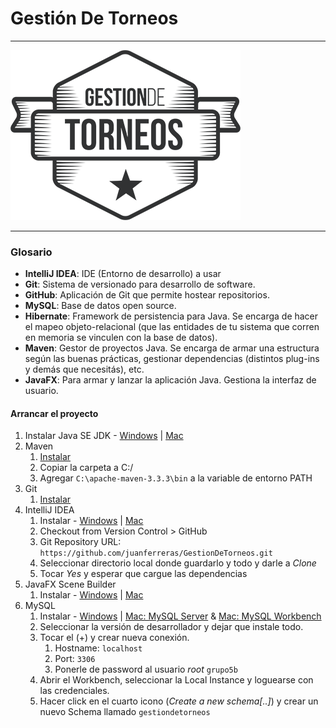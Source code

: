 # Gestión De Torneos #

***
![Screenshot](src/main/resources/fmxl/logo.png)
***

### Glosario ###

- **IntelliJ IDEA**: IDE (Entorno de desarrollo) a usar
- **Git**: Sistema de versionado para desarrollo de software.
- **GitHub**: Aplicación de Git que permite hostear repositorios.
- **MySQL**: Base de datos open source.
- **Hibernate**: Framework de persistencia para Java. Se encarga de hacer el mapeo objeto-relacional (que las entidades de tu sistema que corren en memoria se vinculen con la base de datos).
- **Maven**: Gestor de proyectos Java. Se encarga de armar una estructura según las buenas prácticas, gestionar dependencias (distintos plug-ins y demás que necesitás), etc.
- **JavaFX**: Para armar y lanzar la aplicación Java. Gestiona la interfaz de usuario.

#### Arrancar el proyecto ####

1. Instalar Java SE JDK - [Windows](http://treehouse.github.io/installation-guides/windows/jdk-windows.html) | [Mac](http://treehouse.github.io/installation-guides/mac/jdk-mac.html)
2. Maven
    1. [Instalar](http://mirrors.nxnethosting.com/apache/maven/maven-3/3.3.3/binaries/apache-maven-3.3.3-bin.zip) 
    2. Copiar la carpeta a C:/
    3. Agregar ```C:\apache-maven-3.3.3\bin``` a la variable de entorno PATH
3. Git
    1. [Instalar](http://git-scm.com/download/win)
3. IntelliJ IDEA
    1. Instalar - [Windows](http://treehouse.github.io/installation-guides/windows/intellij-idea-win.html) | [Mac](http://treehouse.github.io/installation-guides/mac/intellij-idea-mac.html)
    2. Checkout from Version Control > GitHub
    3. Git Repository URL: ```https://github.com/juanferreras/GestionDeTorneos.git```
    4. Seleccionar directorio local donde guardarlo y todo y darle a *Clone*
    5. Tocar *Yes* y esperar que cargue las dependencias
4. JavaFX Scene Builder
    1. Instalar - [Windows](http://download.oracle.com/otn-pub/java/javafx_scenebuilder/2.0-b20/javafx_scenebuilder-2_0-windows.msi) | [Mac](http://download.oracle.com/otn-pub/java/javafx_scenebuilder/2.0-b20/javafx_scenebuilder-2_0-macosx-universal.dmg)
5. MySQL
    1. Instalar - [Windows](http://dev.mysql.com/get/Downloads/MySQLInstaller/mysql-installer-web-community-5.6.26.0.msi) | [Mac: MySQL Server](http://dev.mysql.com/get/Downloads/MySQL-5.6/mysql-5.6.26-osx10.9-x86_64.dmg) & [Mac: MySQL Workbench](https://dev.mysql.com/downloads/file.php?id=457796)
    2. Seleccionar la versión de desarrollador y dejar que instale todo.
    3. Tocar el (+) y crear nueva conexión.
        1. Hostname: ```localhost```
        2. Port: ```3306```
        3. Ponerle de password al usuario *root* ```grupo5b```
    5. Abrir el Workbench, seleccionar la Local Instance y loguearse con las credenciales.
    6. Hacer click en el cuarto icono (_Create a new schema[..]_) y crear un nuevo Schema llamado ```gestiondetorneos```
